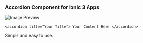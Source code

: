 ### Accordion Component for Ionic 3 Apps

![Image Preview](https://image.prntscr.com/image/1QwOijlhRZGnkAFb1QxEmQ.png)

`<accordion title="Your Title"> Your Content Here </accordion>`

Simple and easy to use.